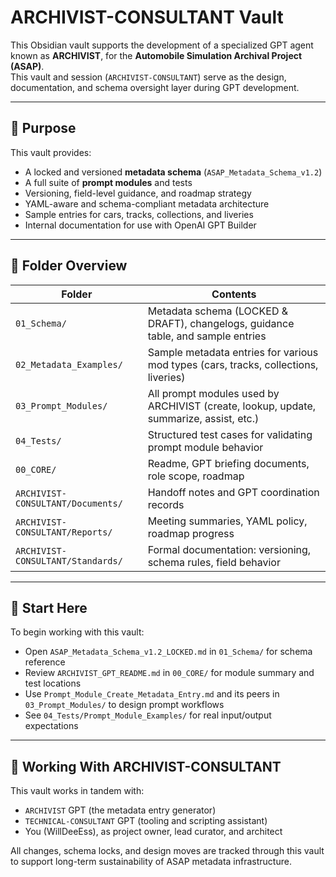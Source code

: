 # ARCHIVIST-CONSULTANT Vault

This Obsidian vault supports the development of a specialized GPT agent known as **ARCHIVIST**, for the **Automobile Simulation Archival Project (ASAP)**.  
This vault and session (`ARCHIVIST-CONSULTANT`) serve as the design, documentation, and schema oversight layer during GPT development.

---

## 🎯 Purpose

This vault provides:
- A locked and versioned **metadata schema** (`ASAP_Metadata_Schema_v1.2`)
- A full suite of **prompt modules** and tests
- Versioning, field-level guidance, and roadmap strategy
- YAML-aware and schema-compliant metadata architecture
- Sample entries for cars, tracks, collections, and liveries
- Internal documentation for use with OpenAI GPT Builder

---

## 📁 Folder Overview

| Folder | Contents |
|--------|----------|
| `01_Schema/` | Metadata schema (LOCKED & DRAFT), changelogs, guidance table, and sample entries |
| `02_Metadata_Examples/` | Sample metadata entries for various mod types (cars, tracks, collections, liveries) |
| `03_Prompt_Modules/` | All prompt modules used by ARCHIVIST (create, lookup, update, summarize, assist, etc.) |
| `04_Tests/` | Structured test cases for validating prompt module behavior |
| `00_CORE/` | Readme, GPT briefing documents, role scope, roadmap |
| `ARCHIVIST-CONSULTANT/Documents/` | Handoff notes and GPT coordination records |
| `ARCHIVIST-CONSULTANT/Reports/` | Meeting summaries, YAML policy, roadmap progress |
| `ARCHIVIST-CONSULTANT/Standards/` | Formal documentation: versioning, schema rules, field behavior |

---

## 🧭 Start Here

To begin working with this vault:
- Open `ASAP_Metadata_Schema_v1.2_LOCKED.md` in `01_Schema/` for schema reference
- Review `ARCHIVIST_GPT_README.md` in `00_CORE/` for module summary and test locations
- Use `Prompt_Module_Create_Metadata_Entry.md` and its peers in `03_Prompt_Modules/` to design prompt workflows
- See `04_Tests/Prompt_Module_Examples/` for real input/output expectations

---

## 🤝 Working With ARCHIVIST-CONSULTANT

This vault works in tandem with:
- `ARCHIVIST` GPT (the metadata entry generator)
- `TECHNICAL-CONSULTANT` GPT (tooling and scripting assistant)
- You (WillDeeEss), as project owner, lead curator, and architect

All changes, schema locks, and design moves are tracked through this vault to support long-term sustainability of ASAP metadata infrastructure.

